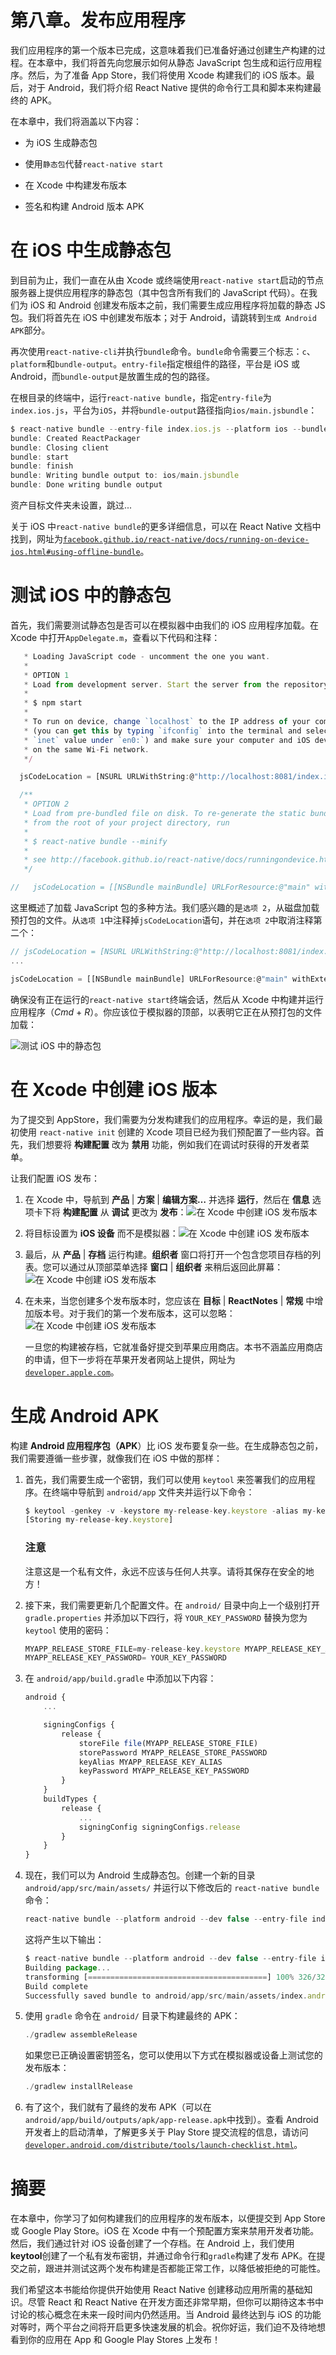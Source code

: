 # 第八章。发布应用程序

我们应用程序的第一个版本已完成，这意味着我们已准备好通过创建生产构建的过程。在本章中，我们将首先向您展示如何从静态 JavaScript 包生成和运行应用程序。然后，为了准备 App Store，我们将使用 Xcode 构建我们的 iOS 版本。最后，对于 Android，我们将介绍 React Native 提供的命令行工具和脚本来构建最终的 APK。

在本章中，我们将涵盖以下内容：

+   为 iOS 生成静态包

+   使用`静态包`代替`react-native start`

+   在 Xcode 中构建发布版本

+   签名和构建 Android 版本 APK

# 在 iOS 中生成静态包

到目前为止，我们一直在从由 Xcode 或终端使用`react-native start`启动的节点服务器上提供应用程序的静态包（其中包含所有我们的 JavaScript 代码）。在我们为 iOS 和 Android 创建发布版本之前，我们需要生成应用程序将加载的静态 JS 包。我们将首先在 iOS 中创建发布版本；对于 Android，请跳转到`生成 Android APK`部分。

再次使用`react-native-cli`并执行`bundle`命令。`bundle`命令需要三个标志：`c`、`platform`和`bundle-output`。`entry-file`指定根组件的路径，平台是 iOS 或 Android，而`bundle-output`是放置生成的包的路径。

在根目录的终端中，运行`react-native bundle`，指定`entry-file`为`index.ios.js`，平台为`iOS`，并将`bundle-output`路径指向`ios/main.jsbundle`：

```js
$ react-native bundle --entry-file index.ios.js --platform ios --bundle-output ios/main.jsbundle
bundle: Created ReactPackager
bundle: Closing client
bundle: start
bundle: finish
bundle: Writing bundle output to: ios/main.jsbundle
bundle: Done writing bundle output
```

资产目标文件夹未设置，跳过...

关于 iOS 中`react-native bundle`的更多详细信息，可以在 React Native 文档中找到，网址为[`facebook.github.io/react-native/docs/running-on-device-ios.html#using-offline-bundle`](https://facebook.github.io/react-native/docs/running-on-device-ios.html#using-offline-bundle)。

# 测试 iOS 中的静态包

首先，我们需要测试静态包是否可以在模拟器中由我们的 iOS 应用程序加载。在 Xcode 中打开`AppDelegate.m`，查看以下代码和注释：

```js
   * Loading JavaScript code - uncomment the one you want.
   *
   * OPTION 1
   * Load from development server. Start the server from the repository root:
   *
   * $ npm start
   *
   * To run on device, change `localhost` to the IP address of your computer
   * (you can get this by typing `ifconfig` into the terminal and selecting the
   * `inet` value under `en0:`) and make sure your computer and iOS device are
   * on the same Wi-Fi network.
   */

  jsCodeLocation = [NSURL URLWithString:@"http://localhost:8081/index.ios.bundle?platform=ios&dev=true"];

  /**
   * OPTION 2
   * Load from pre-bundled file on disk. To re-generate the static bundle
   * from the root of your project directory, run
   *
   * $ react-native bundle --minify
   *
   * see http://facebook.github.io/react-native/docs/runningondevice.html
   */

//   jsCodeLocation = [[NSBundle mainBundle] URLForResource:@"main" withExtension:@"jsbundle"];
```

这里概述了加载 JavaScript 包的多种方法。我们感兴趣的是`选项 2`，从磁盘加载预打包的文件。从`选项 1`中注释掉`jsCodeLocation`语句，并在`选项 2`中取消注释第二个：

```js
// jsCodeLocation = [NSURL URLWithString:@"http://localhost:8081/index.ios.bundle?platform=ios&dev=true"];
...

jsCodeLocation = [[NSBundle mainBundle] URLForResource:@"main" withExtension:@"jsbundle"];
```

确保没有正在运行的`react-native start`终端会话，然后从 Xcode 中构建并运行应用程序（*Cmd* + *R*）。你应该位于模拟器的顶部，以表明它正在从预打包的文件加载：

![测试 iOS 中的静态包](img/B05162_08_01.jpg)

# 在 Xcode 中创建 iOS 版本

为了提交到 AppStore，我们需要为分发构建我们的应用程序。幸运的是，我们最初使用 `react-native init` 创建的 Xcode 项目已经为我们预配置了一些内容。首先，我们想要将 **构建配置** 改为 **禁用** 功能，例如我们在调试时获得的开发者菜单。

让我们配置 iOS 发布：

1.  在 Xcode 中，导航到 **产品** | **方案** | **编辑方案…** 并选择 **运行**，然后在 **信息** 选项卡下将 **构建配置** 从 **调试** 更改为 **发布**：![在 Xcode 中创建 iOS 发布版本](img/B05162_08_02.jpg)

1.  将目标设置为 **iOS 设备** 而不是模拟器：![在 Xcode 中创建 iOS 发布版本](img/B05162_08_03.jpg)

1.  最后，从 **产品** | **存档** 运行构建。**组织者** 窗口将打开一个包含您项目存档的列表。您可以通过从顶部菜单选择 **窗口** | **组织者** 来稍后返回此屏幕：![在 Xcode 中创建 iOS 发布版本](img/B05162_08_04.jpg)

1.  在未来，当您创建多个发布版本时，您应该在 **目标** | **ReactNotes** | **常规** 中增加版本号。对于我们的第一个发布版本，这可以忽略：![在 Xcode 中创建 iOS 发布版本](img/B05162_08_05.jpg)

    一旦您的构建被存档，它就准备好提交到苹果应用商店。本书不涵盖应用商店的申请，但下一步将在苹果开发者网站上提供，网址为 [`developer.apple.com`](https://developer.apple.com)。

# 生成 Android APK

构建 **Android 应用程序包（APK**）比 iOS 发布要复杂一些。在生成静态包之前，我们需要遵循一些步骤，就像我们在 iOS 中做的那样：

1.  首先，我们需要生成一个密钥，我们可以使用 `keytool` 来签署我们的应用程序。在终端中导航到 `android/app` 文件夹并运行以下命令：

    ```js
    $ keytool -genkey -v -keystore my-release-key.keystore -alias my-key-alias -keyalg RSA -keysize 2048 -validity 10000
    [Storing my-release-key.keystore]

    ```

    ### 注意

    注意这是一个私有文件，永远不应该与任何人共享。请将其保存在安全的地方！

1.  接下来，我们需要更新几个配置文件。在 `android/` 目录中向上一个级别打开 `gradle.properties` 并添加以下四行，将 `YOUR_KEY_PASSWORD` 替换为您为 `keytool` 使用的密码：

    ```js
    MYAPP_RELEASE_STORE_FILE=my-release-key.keystore MYAPP_RELEASE_KEY_ALIAS=my-key-alias MYAPP_RELEASE_STORE_PASSWORD=YOUR_KEY_PASSWORD
    MYAPP_RELEASE_KEY_PASSWORD= YOUR_KEY_PASSWORD
    ```

1.  在 `android/app/build.gradle` 中添加以下内容：

    ```js
    android {
        ...

        signingConfigs {
            release {
                storeFile file(MYAPP_RELEASE_STORE_FILE)
                storePassword MYAPP_RELEASE_STORE_PASSWORD
                keyAlias MYAPP_RELEASE_KEY_ALIAS
                keyPassword MYAPP_RELEASE_KEY_PASSWORD
            }
        }
        buildTypes {
            release {
                ...
                signingConfig signingConfigs.release
            }
        }
    }
    ```

1.  现在，我们可以为 Android 生成静态包。创建一个新的目录 `android/app/src/main/assets/` 并运行以下修改后的 `react-native bundle` 命令：

    ```js
    react-native bundle --platform android --dev false --entry-file index.android.js --bundle-output android/app/src/main/assets/index.android.bundle --assets-dest android/app/src/main/res/

    ```

    这将产生以下输出：

    ```js
    $ react-native bundle --platform android --dev false --entry-file index.android.js --bundle-output android/app/src/main/assets/index.android.bundle --assets-dest android/app/src/main/res/
    Building package...
    transforming [========================================] 100% 326/326
    Build complete
    Successfully saved bundle to android/app/src/main/assets/index.android.bundle

    ```

1.  使用 `gradle` 命令在 `android/` 目录下构建最终的 APK：

    ```js
    ./gradlew assembleRelease

    ```

    如果您已正确设置密钥签名，您可以使用以下方式在模拟器或设备上测试您的发布版本：

    ```js
    ./gradlew installRelease

    ```

1.  有了这个，我们就有了最终的发布 APK（可以在`android/app/build/outputs/apk/app-release.apk`中找到）。查看 Android 开发者上的启动清单，了解更多关于 Play Store 提交流程的信息，请访问[`developer.android.com/distribute/tools/launch-checklist.html`](https://developer.android.com/distribute/tools/launch-checklist.html)。

# 摘要

在本章中，你学习了如何构建我们的应用程序的发布版本，以便提交到 App Store 或 Google Play Store。iOS 在 Xcode 中有一个预配置方案来禁用开发者功能。然后，我们通过针对 iOS 设备创建了一个存档。在 Android 上，我们使用**keytool**创建了一个私有发布密钥，并通过命令行和`gradle`构建了发布 APK。在提交之前，跟进并测试这两个发布构建是否都能正常工作，以降低被拒绝的可能性。

我们希望这本书能给你提供开始使用 React Native 创建移动应用所需的基础知识。尽管 React 和 React Native 在开发方面还非常早期，但你可以期待这本书中讨论的核心概念在未来一段时间内仍然适用。当 Android 最终达到与 iOS 的功能对等时，两个平台之间将开启更多快速发展的机会。祝你好运，我们迫不及待地想看到你的应用在 App 和 Google Play Stores 上发布！
